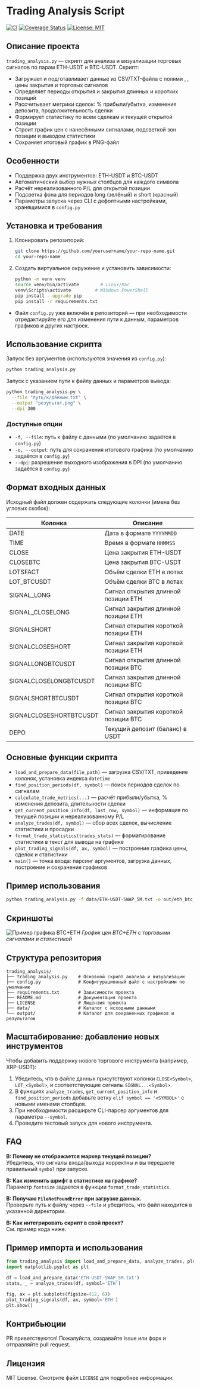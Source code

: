 # Trading Analysis Script

[![CI](https://github.com/yourusername/your-repo-name/actions/workflows/ci.yml/badge.svg)](https://github.com/yourusername/your-repo-name/actions)
[![Coverage Status](https://coveralls.io/repos/github/yourusername/your-repo-name/badge.svg?branch=main)](https://coveralls.io/github/yourusername/your-repo-name?branch=main)
[![License: MIT](https://img.shields.io/badge/License-MIT-blue.svg)](LICENSE)

## Описание проекта

`trading_analysis.py` — скрипт для анализа и визуализации торговых сигналов по парам ETH-USDT и BTC-USDT. Скрипт:
- Загружает и подготавливает данные из CSV/TXT-файла с полями <DATE>, <TIME>, цены закрытия и торговых сигналов
- Определяет периоды открытия и закрытия длинных и коротких позиций
- Рассчитывает метрики сделок: % прибыли/убытка, изменения депозита, продолжительность сделки
- Формирует статистику по всем сделкам и текущей открытой позиции
- Строит график цен с нанесёнными сигналами, подсветкой зон позиции и выводом статистики
- Сохраняет итоговый график в PNG-файл

## Особенности

- Поддержка двух инструментов: ETH-USDT и BTC-USDT
- Автоматический выбор нужных столбцов для каждого символа
- Расчёт нереализованного P/L для открытой позиции
- Подсветка фона для периодов long (зелёный) и short (красный)
- Параметры запуска через CLI с дефолтными настройками, хранящимися в `config.py`

## Установка и требования

1. Клонировать репозиторий:
   ```bash
   git clone https://github.com/yourusername/your-repo-name.git
   cd your-repo-name
   ```

2. Создать виртуальное окружение и установить зависимости:
   ```bash
   python -m venv venv
   source venv/bin/activate        # Linux/Mac
   venv\Scripts\activate         # Windows PowerShell
   pip install --upgrade pip
   pip install -r requirements.txt
   ```

- Файл `config.py` уже включён в репозиторий — при необходимости отредактируйте его для изменения пути к данным, параметров графиков и других настроек.

## Использование скрипта

Запуск без аргументов (используются значения из `config.py`):
```bash
python trading_analysis.py
```

Запуск с указанием пути к файлу данных и параметров вывода:
```bash
python trading_analysis.py \
  --file "путь/к/данным.txt" \
  --output "результат.png" \
  --dpi 300
```

### Доступные опции

- `-f, --file`: путь к файлу с данными (по умолчанию задаётся в `config.py`)
- `-o, --output`: путь для сохранения итогового графика (по умолчанию задаётся в `config.py`)
- `--dpi`: разрешение выходного изображения в DPI (по умолчанию задаётся в `config.py`)

## Формат входных данных

Исходный файл должен содержать следующие колонки (имена без угловых скобок):

| Колонка                | Описание                                      |
|------------------------|-----------------------------------------------|
| DATE                   | Дата в формате `YYYYMMDD`                     |
| TIME                   | Время в формате `HHMMSS`                      |
| CLOSE                  | Цена закрытия ETH-USDT                        |
| CLOSEBTC               | Цена закрытия BTC-USDT                        |
| LOTSFACT               | Объём сделки ETH в лотах                      |
| LOT_BTCUSDT            | Объём сделки BTC в лотах                      |
| SIGNAL_LONG            | Сигнал открытия длинной позиции ETH           |
| SIGNAL_CLOSELONG       | Сигнал закрытия длинной позиции ETH           |
| SIGNALSHORT            | Сигнал открытия короткой позиции ETH          |
| SIGNALCLOSESHORT       | Сигнал закрытия короткой позиции ETH          |
| SIGNALLONGBTCUSDT      | Сигнал открытия длинной позиции BTC           |
| SIGNALCLOSELONGBTCUSDT | Сигнал закрытия длинной позиции BTC           |
| SIGNALSHORTBTCUSDT     | Сигнал открытия короткой позиции BTC          |
| SIGNALCLOSESHORTBTCUSDT| Сигнал закрытия короткой позиции BTC          |
| DEPO                   | Текущий депозит (баланс) в USDT               |

## Основные функции скрипта

- `load_and_prepare_data(file_path)` — загрузка CSV/TXT, приведение колонок, установка индекса `datetime`
- `find_position_periods(df, symbol)` — поиск периодов сделок по сигналам
- `calculate_trade_metrics(...)` — расчёт прибыли/убытка, % изменения депозита, длительности сделки
- `get_current_position_info(df, last_row, symbol)` — информация по текущей позиции и нереализованному P/L
- `analyze_trades(df, symbol)` — сбор всех сделок, вычисление статистики и просадки
- `format_trade_statistics(trades_stats)` — форматирование статистики в текст для вывода на графике
- `plot_trading_signals(df, ax, symbol)` — построение графика цены, сделок и статистики
- `main()` — точка входа: парсинг аргументов, загрузка данных, построение и сохранение графиков

## Пример использования

```bash
python trading_analysis.py -f data/ETH-USDT-SWAP_5M.txt -o out/eth_btc_signals.png --dpi 400
```

## Скриншоты

![Пример графика BTC+ETH](screenshots/2025-04-23_17-44-35.png)
*График цен BTC+ETH с торговыми сигналами и статистикой*


## Структура репозитория

```
trading_analysis/
├── trading_analysis.py    # Основной скрипт анализа и визуализации
├── config.py              # Конфигурационный файл с настройками по умолчанию
├── requirements.txt       # Зависимости проекта
├── README.md              # Документация проекта
├── LICENSE                # Лицензия проекта
├── data/                  # Каталог с исходными данными
└── output/                # Каталог для сохраненных графиков и результатов
```

## Масштабирование: добавление новых инструментов

Чтобы добавить поддержку нового торгового инструмента (например, XRP-USDT):
1. Убедитесь, что в файле данных присутствуют колонки `CLOSE<Symbol>`, `LOT_<Symbol>`, и соответствующие сигналы `SIGNAL...<Symbol>`.
2. В функциях `analyze_trades`, `get_current_position_info` и `find_position_periods` добавьте ветку `elif symbol == '<SYMBOL>'` с новыми именами столбцов.
3. При необходимости расширьте CLI-парсер аргументов для параметра `--symbol`.
4. Проведите тестовый запуск для нового инструмента.

## FAQ

**В: Почему не отображается маркер текущей позиции?**  
Убедитесь, что сигналы входа/выхода корректны и вы передаете правильный `symbol` при запуске.

**В: Как изменить шрифт в статистике на графике?**  
Параметр `fontsize` задается в функции `format_trade_statistics`.

**В: Получаю `FileNotFoundError` при загрузке данных.**  
Проверьте путь к файлу через `--file` и убедитесь, что файл находится в указанной директории.

**В: Как интегрировать скрипт в свой проект?**  
См. пример кода ниже.

## Пример импорта и использования

```python
from trading_analysis import load_and_prepare_data, analyze_trades, plot_trading_signals
import matplotlib.pyplot as plt

df = load_and_prepare_data('ETH-USDT-SWAP_5M.txt')
stats, _ = analyze_trades(df, symbol='ETH')

fig, ax = plt.subplots(figsize=(12, 6))
plot_trading_signals(df, ax, symbol='ETH')
plt.show()
```

## Контрибьюции

PR приветствуются! Пожалуйста, создавайте issue или форк и отправляйте pull request.

## Лицензия

MIT License. Смотрите файл `LICENSE` для подробнее информации. 
